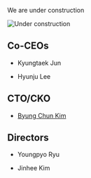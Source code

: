 We are under construction

![Under construction](https://cdn.pixabay.com/photo/2018/03/31/23/41/site-3279650_1280.jpg)



## Co-CEOs

* Kyungtaek Jun

* Hyunju Lee

## CTO/CKO

* [Byung Chun Kim](./people/bckim.html)

## Directors

* Youngpyo Ryu

* Jinhee Kim
